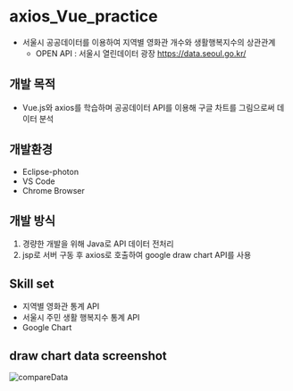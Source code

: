 # axios_Vue_practice

* 서울시 공공데이터를 이용하여 지역별 영화관 개수와 생활행복지수의 상관관계 
  * OPEN API : 서울시 열린데이터 광장 <https://data.seoul.go.kr/>

## 개발 목적
  * Vue.js와 axios를 학습하며 공공데이터 API를 이용해 구글 차트를 그림으로써 데이터 분석

## 개발환경
  * Eclipse-photon
  * VS Code
  * Chrome Browser
  
## 개발 방식
  1. 경량한 개발을 위해 Java로 API 데이터 전처리
  2. jsp로 서버 구동 후 axios로 호출하여 google draw chart API를 사용
  
## Skill set
  * 지역별 영화관 통계 API
  * 서울시 주민 생활 행복지수 통계 API
  * Google Chart

## draw chart data screenshot
![compareData](https://user-images.githubusercontent.com/40975942/64933209-ef132900-d87e-11e9-93e2-363ef579a5b3.JPG)
